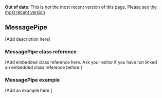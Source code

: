 <span class="warnings">**Out of date**: This is not the most recent version of this page. Please see [the most recent version](y)</span>
## MessagePipe

[Add description here]

### MessagePipe class reference

[Add embedded class reference here. Ask your editor if you have not linked an embedded class reference before.]

### MessagePipe example

[Add an example here.]
